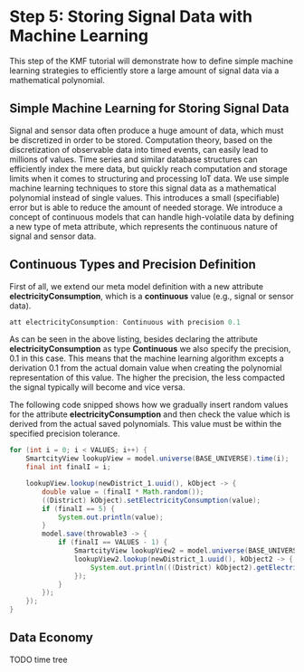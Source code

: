Step 5: Storing Signal Data with Machine Learning
======================
 
This step of the KMF tutorial will demonstrate how to define simple machine learning strategies to efficiently store a large amount of signal data via a mathematical polynomial.  

Simple Machine Learning for Storing Signal Data
-------------
Signal and sensor data often produce a huge amount of data, which must be discretized in order to be stored. 
Computation theory, based on the discretization of observable data into timed events, can easily lead to millions of values.
Time series and similar database structures can efficiently index the mere data, but quickly reach computation and storage limits when it comes to structuring and processing IoT data.
We use simple machine learning techniques to store this signal data as a mathematical polynomial instead of single values. 
This introduces a small (specifiable) error but is able to reduce the amount of needed storage. 
We introduce a concept of continuous models that can handle high-volatile data by defining a new type of meta attribute, which represents the continuous nature of signal and sensor data.

Continuous Types and Precision Definition
------------------
First of all, we extend our meta model definition with a new attribute **electricityConsumption**, which is a **continuous** value (e.g., signal or sensor data).
```java
att electricityConsumption: Continuous with precision 0.1
```

As can be seen in the above listing, besides declaring the attribute **electricityConsumption** as type **Continuous** we also specify the precision, 0.1 in this case.
This means that the machine learning algorithm excepts a derivation 0.1 from the actual domain value when creating the polynomial representation of this value.
The higher the precision, the less compacted the signal typically will become and vice versa.

The following code snipped shows how we gradually insert random values for the attribute **electricityConsumption** and then check the value which is derived from the actual saved polynomials.
This value must be within the specified precision tolerance.  

```java
for (int i = 0; i < VALUES; i++) {
    SmartcityView lookupView = model.universe(BASE_UNIVERSE).time(i);
    final int finalI = i;

    lookupView.lookup(newDistrict_1.uuid(), kObject -> {
        double value = (finalI * Math.random());
        ((District) kObject).setElectricityConsumption(value);
        if (finalI == 5) {
            System.out.println(value);
        }
        model.save(throwable3 -> {
            if (finalI == VALUES - 1) {
                SmartcityView lookupView2 = model.universe(BASE_UNIVERSE).time(5);
                lookupView2.lookup(newDistrict_1.uuid(), kObject2 -> {
                    System.out.println(((District) kObject2).getElectricityConsumption());
                });
            }
        });
    });
}
```                    

Data Economy
------------------
TODO time tree